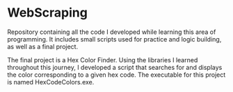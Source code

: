 # WebScraping

Repository containing all the code I developed while learning this area of programming. It includes small scripts used for practice and logic building, as well as a final project.

The final project is a Hex Color Finder. Using the libraries I learned throughout this journey, I developed a script that searches for and displays the color corresponding to a given hex code. The executable for this project is named HexCodeColors.exe.
